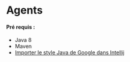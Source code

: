 # Agents


#### Pré requis :

* Java 8
* Maven
* [Importer le style Java de Google dans Intellij](https://github.com/google/styleguide/blob/gh-pages/intellij-java-google-style.xml)
